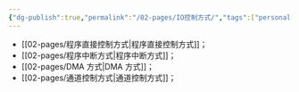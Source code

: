 ```yaml
---
{"dg-publish":true,"permalink":"/02-pages/IO控制方式/","tags":["personal/blog","os"]}
---
```


- [[02-pages/程序直接控制方式\|程序直接控制方式]]；
- [[02-pages/程序中断方式\|程序中断方式]]；
- [[02-pages/DMA 方式\|DMA 方式]]；
- [[02-pages/通道控制方式\|通道控制方式]]；